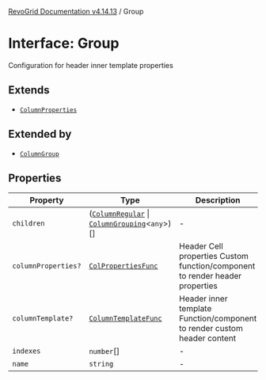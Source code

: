 [RevoGrid Documentation v4.14.13](README.md) / Group

# Interface: Group

Configuration for header inner template properties

## Extends

- [`ColumnProperties`](Interface.ColumnProperties.md)

## Extended by

- [`ColumnGroup`](Interface.ColumnGroup.md)

## Properties

| Property | Type | Description | Inherited from | Defined in |
| ------ | ------ | ------ | ------ | ------ |
| `children` | ([`ColumnRegular`](Interface.ColumnRegular.md) \| [`ColumnGrouping`](Interface.ColumnGrouping.md)\<`any`\>)[] | - | - | [src/store/dataSource/data.store.ts:22](https://github.com/revolist/revogrid/blob/4eff1607ca8ee7d75f31750c713182488767268a/src/store/dataSource/data.store.ts#L22) |
| `columnProperties?` | [`ColPropertiesFunc`](TypeAlias.ColPropertiesFunc.md) | Header Cell properties Custom function/component to render header properties | [`ColumnProperties`](Interface.ColumnProperties.md).`columnProperties` | [src/types/interfaces.ts:121](https://github.com/revolist/revogrid/blob/4eff1607ca8ee7d75f31750c713182488767268a/src/types/interfaces.ts#L121) |
| `columnTemplate?` | [`ColumnTemplateFunc`](TypeAlias.ColumnTemplateFunc.md) | Header inner template Function/component to render custom header content | [`ColumnProperties`](Interface.ColumnProperties.md).`columnTemplate` | [src/types/interfaces.ts:116](https://github.com/revolist/revogrid/blob/4eff1607ca8ee7d75f31750c713182488767268a/src/types/interfaces.ts#L116) |
| `indexes` | `number`[] | - | - | [src/store/dataSource/data.store.ts:24](https://github.com/revolist/revogrid/blob/4eff1607ca8ee7d75f31750c713182488767268a/src/store/dataSource/data.store.ts#L24) |
| `name` | `string` | - | - | [src/store/dataSource/data.store.ts:21](https://github.com/revolist/revogrid/blob/4eff1607ca8ee7d75f31750c713182488767268a/src/store/dataSource/data.store.ts#L21) |
